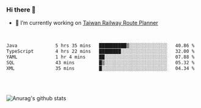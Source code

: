 ### Hi there 👋

- 🔭 I’m currently working on [Taiwan Railway Route Planner](https://github.com/Taiwan-Railway-Route-Planner)

<br/>

<!--START_SECTION:waka-->

```txt
Java              5 hrs 35 mins   ██████████▒░░░░░░░░░░░░░░   40.86 %
TypeScript        4 hrs 22 mins   ████████░░░░░░░░░░░░░░░░░   32.00 %
YAML              1 hr 4 mins     ██░░░░░░░░░░░░░░░░░░░░░░░   07.88 %
SQL               43 mins         █▒░░░░░░░░░░░░░░░░░░░░░░░   05.32 %
XML               35 mins         █░░░░░░░░░░░░░░░░░░░░░░░░   04.34 %
```

<!--END_SECTION:waka-->

<br/>
<br/>

![Anurag's github stats](https://github-readme-stats.vercel.app/api?username=DepickereSven&show_icons=true&theme=tokyonight)



<!--
**DepickereSven/DepickereSven** is a ✨ _special_ ✨ repository because its `README.md` (this file) appears on your GitHub profile.

Here are some ideas to get you started:

- 🔭 I’m currently working on ...
- 🌱 I’m currently learning ...
- 👯 I’m looking to collaborate on ...
- 🤔 I’m looking for help with ...
- 💬 Ask me about ...
- 📫 How to reach me: ...
- 😄 Pronouns: ...
- ⚡ Fun fact: ...
-->
